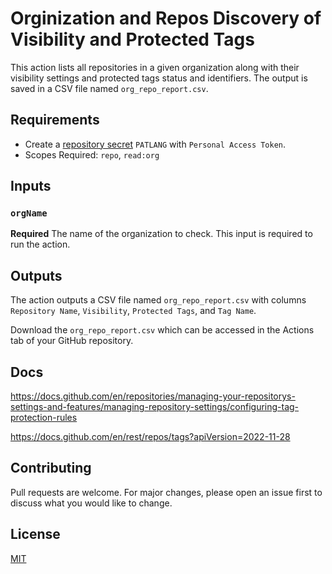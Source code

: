 # Orginization and Repos Discovery of Visibility and Protected Tags

This action lists all repositories in a given organization along with their visibility settings and protected tags status and identifiers. The output is saved in a CSV file named `org_repo_report.csv`.

## Requirements

- Create a [repository secret](https://docs.github.com/en/actions/security-guides/using-secrets-in-github-actions) ```PATLANG``` with ```Personal Access Token```.
- Scopes Required: ```repo```, ```read:org```

## Inputs

### `orgName`

**Required** The name of the organization to check. This input is required to run the action.

## Outputs

The action outputs a CSV file named `org_repo_report.csv` with columns `Repository Name`, `Visibility`, `Protected Tags`, and `Tag Name`.

Download the `org_repo_report.csv` which can be accessed in the Actions tab of your GitHub repository.

## Docs

https://docs.github.com/en/repositories/managing-your-repositorys-settings-and-features/managing-repository-settings/configuring-tag-protection-rules

https://docs.github.com/en/rest/repos/tags?apiVersion=2022-11-28

## Contributing

Pull requests are welcome. For major changes, please open an issue first to discuss what you would like to change.

## License

[MIT](LICENSE)
